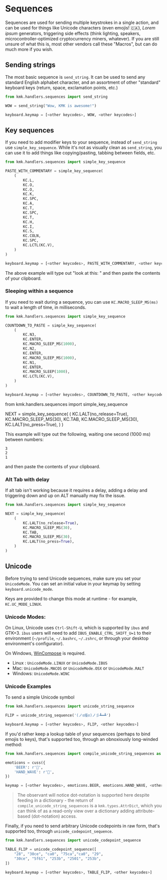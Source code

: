 # Sequences

Sequences are used for sending multiple keystrokes in a single action, and can
be used for things like Unicode characters (even emojis! 🇨🇦), _Lorem ipsum_
generators, triggering side effects (think lighting, speakers,
microcontroller-optimized cryptocurrency miners, whatever). If you are still
unsure of what this is, most other vendors call these "Macros", but can do much
more if you wish.

## Sending strings
The most basic sequence is `send_string`. It can be used to send any standard
English alphabet character, and an assortment of other "standard" keyboard keys
(return, space, exclamation points, etc.)

```python
from kmk.handlers.sequences import send_string

WOW = send_string("Wow, KMK is awesome!")

keyboard.keymap = [<other keycodes>, WOW, <other keycodes>]
```

## Key sequences
If you need to add modifier keys to your sequence, instead of `send_string` use
`simple_key_sequence`. While it's not as visually clean as `send_string`, you can
use it to add things like copying/pasting, tabbing between fields, etc.

```python
from kmk.handlers.sequences import simple_key_sequence

PASTE_WITH_COMMENTARY = simple_key_sequence(
	(
		KC.L,
		KC.O,
		KC.O,
		KC.K,
		KC.SPC,
		KC.A,
		KC.T,
		KC.SPC,
		KC.T,
		KC.H,
		KC.I,
		KC.S,
		KC.COLN,
		KC.SPC,
		KC.LCTL(KC.V),
	)
)

keyboard.keymap = [<other keycodes>, PASTE_WITH_COMMENTARY, <other keycodes>]
```

The above example will type out "look at this: " and then paste the contents of your
clipboard.


### Sleeping within a sequence

If you need to wait during a sequence, you can use `KC.MACRO_SLEEP_MS(ms)` to wait a 
length of time, in milliseconds.

```python
from kmk.handlers.sequences import simple_key_sequence

COUNTDOWN_TO_PASTE = simple_key_sequence(
	(
		KC.N3,
		KC.ENTER,
		KC.MACRO_SLEEP_MS(1000),
		KC.N2,
		KC.ENTER,
		KC.MACRO_SLEEP_MS(1000),
		KC.N1,
		KC.ENTER,
		KC.MACRO_SLEEP(1000),
		KC.LCTL(KC.V),
	)
)

keyboard.keymap = [<other keycodes>, COUNTDOWN_TO_PASTE, <other keycodes>]
```

from kmk.handlers.sequences import simple_key_sequence

NEXT = simple_key_sequence(
    (
        KC.LALT(no_release=True), 
        KC.MACRO_SLEEP_MS(30),
        KC.TAB,
        KC.MACRO_SLEEP_MS(30),
        KC.LALT(no_press=True),
    )
)

This example will type out the following, waiting one second (1000 ms) between numbers:

    3
    2
    1

and then paste the contents of your clipboard.

### Alt Tab with delay

If alt tab isn't working because it requires a delay, adding a delay and triggering
down and up on ALT manually may fix the issue.

``` python
from kmk.handlers.sequences import simple_key_sequence

NEXT = simple_key_sequence(
    (
        KC.LALT(no_release=True), 
        KC.MACRO_SLEEP_MS(30),
        KC.TAB,
        KC.MACRO_SLEEP_MS(30),
        KC.LALT(no_press=True),
    )
)
```

## Unicode
Before trying to send Unicode sequences, make sure you set your `UnicodeMode`.
You can set an initial value in your keymap by setting `keyboard.unicode_mode`.

Keys are provided to change this mode at runtime - for example, `KC.UC_MODE_LINUX`.


### Unicode Modes:
On Linux, Unicode uses `Ctrl-Shift-U`, which is supported by `ibus` and GTK+3.
`ibus` users will need to add `IBUS_ENABLE_CTRL_SHIFT_U=1` to their environment
(`~/profile`, `~/.bashrc`, `~/.zshrc`, or through your desktop environment's
configurator).

On Windows, [WinCompose](https://github.com/samhocevar/wincompose) is required.

- Linux : `UnicodeMode.LINUX` or `UnicodeMode.IBUS`
- Mac: `UnicodeMode.MACOS` or `UnicodeMode.OSX` or `UnicodeMode.RALT`
- Windows: `UnicodeMode.WINC`


### Unicode Examples

To send a simple Unicode symbol
```python
from kmk.handlers.sequences import unicode_string_sequence

FLIP = unicode_string_sequence('(ノಠ痊ಠ)ノ彡┻━┻')

keyboard.keymap = [<other keycodes>, FLIP, <other keycodes>]
```

If you'd rather keep a lookup table of your sequences (perhaps to bind emojis to
keys), that's supported too, through an obnoxiously long-winded method:

```python
from kmk.handlers.sequences import compile_unicode_string_sequences as cuss

emoticons = cuss({
	'BEER': r'🍺',
	'HAND_WAVE': r'👋',
})

keymap = [<other keycodes>, emoticons.BEER, emoticons.HAND_WAVE, <other keycodes>]
```

> The observant will notice dot-notation is supported here despite feeding in a
> dictionary - the return of `compile_unicode_string_sequences` is a
> `kmk.types.AttrDict`, which you can think of as a read-only view over a
> dictionary adding attribute-based (dot-notation) access.

Finally, if you need to send arbitrary Unicode codepoints in raw form, that's
supported too, through `unicode_codepoint_sequence`.

```python
from kmk.handlers.sequences import unicode_codepoint_sequence

TABLE_FLIP = unicode_codepoint_sequence([
	"28", "30ce", "ca0", "75ca","ca0", "29",
	"30ce", "5f61", "253b", "2501", "253b",
])

keyboard.keymap = [<other keycodes>, TABLE_FLIP, <other keycodes>]
```
